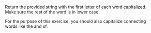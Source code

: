 Return the provided string with the first letter of each word capitalized. Make sure the rest of the word is in lower case.

For the purpose of this exercise, you should also capitalize connecting words like the and of.



